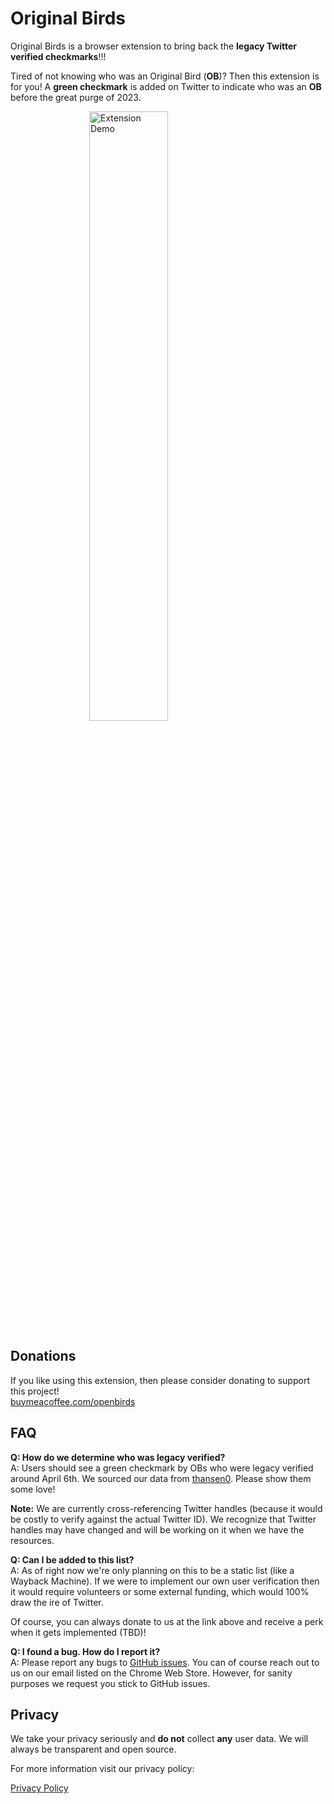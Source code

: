 # Original Birds

Original Birds is a browser extension to bring back the **legacy Twitter verified checkmarks**!!!

Tired of not knowing who was an Original Bird (**OB**)? Then this extension is for you! A **green checkmark** is added on Twitter to indicate who was an **OB** before the great purge of 2023.

<img src="https://chromestone.github.io/OriginalBirds/images/reynolds.png" alt="Extension Demo" style="width: 50%;display: block;margin-left: auto;margin-right: auto">

## Donations

If you like using this extension, then please consider donating to support this project!<br />
[buymeacoffee.com/openbirds](https://www.buymeacoffee.com/openbirds)

## FAQ

**Q: How do we determine who was legacy verified?**<br />
A: Users should see a green checkmark by OBs who were legacy verified around April 6th. We sourced our data from [thansen0](https://github.com/thansen0/verified_twitters). Please show them some love!

**Note:** We are currently cross-referencing Twitter handles (because it would be costly to verify against the actual Twitter ID). We recognize that Twitter handles may have changed and will be working on it when we have the resources.

**Q: Can I be added to this list?**<br />
A: As of right now we're only planning on this to be a static list (like a Wayback Machine). If we were to implement our own user verification then it would require volunteers or some external funding, which would 100% draw the ire of Twitter.

Of course, you can always donate to us at the link above and receive a perk when it gets implemented (TBD)!

**Q: I found a bug. How do I report it?**<br />
A: Please report any bugs to [GitHub issues](https://github.com/chromestone/OriginalBirds/issues). You can of course reach out to us on our email listed on the Chrome Web Store. However, for sanity purposes we request you stick to GitHub issues.

## Privacy

We take your privacy seriously and **do not** collect **any** user data. We will always be transparent and open source.

For more information visit our privacy policy:

[Privacy Policy](privacy.md)
